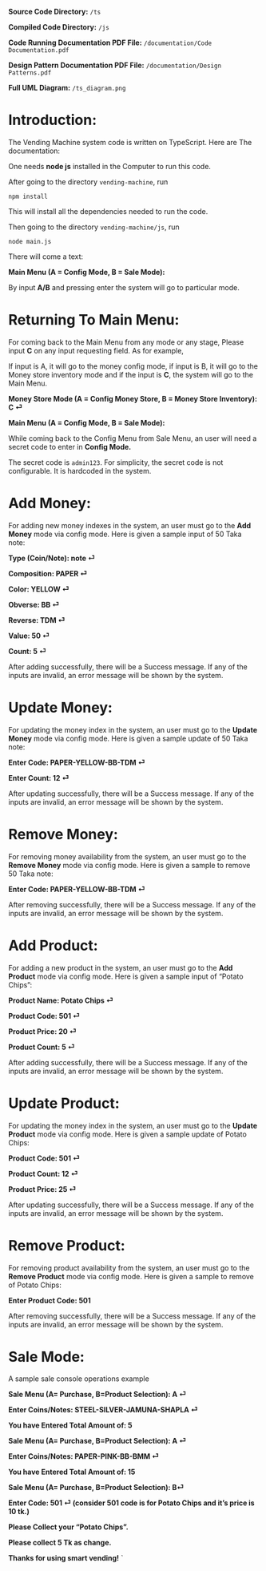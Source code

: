 **Source Code Directory:** `/ts`

**Compiled Code Directory:** `/js`

**Code Running Documentation PDF File:** `/documentation/Code Documentation.pdf`

**Design Pattern Documentation PDF File:** `/documentation/Design Patterns.pdf`

**Full UML Diagram:** `/ts_diagram.png`

# Introduction:
The Vending Machine system code is written on TypeScript. Here are The documentation:

One needs **node js** installed in the Computer to run this code.

After going to the directory `vending-machine`, run 

`npm install`

This will install all the dependencies needed to run the code.

Then going to the directory `vending-machine/js`, run 

`node main.js`

There will come a text:

**Main Menu (A = Config Mode, B = Sale Mode):**

By input **A/B** and pressing enter the system will go to particular mode.

# Returning To Main Menu:
For coming back to the Main Menu from any mode or any stage, Please input **C** on any input requesting field. As for example,

If input is A, it will go to the money config mode, if input is B, it will go to the Money store inventory mode and if the input is **C**, the system will go to the Main Menu.

**Money Store Mode (A = Config Money Store, B = Money Store Inventory): C ⏎**

**Main Menu (A = Config Mode, B = Sale Mode):**

While coming back to the Config Menu from Sale Menu, an user will need a secret code to enter in **Config Mode.**

The secret code is `admin123`. For simplicity, the secret code is not configurable. It is hardcoded in the system. 

# Add Money:
For adding new money indexes in the system, an user must go to the **Add Money** mode via config mode. Here is given a sample input of 50 Taka note:

**Type (Coin/Note): note ⏎**

**Composition: PAPER ⏎**

**Color: YELLOW ⏎**

**Obverse: BB ⏎**

**Reverse: TDM ⏎**

**Value: 50 ⏎**

**Count: 5 ⏎**

After adding successfully, there will be a Success message.
If any of the inputs are invalid, an error message will be shown by the system.


# Update Money:
For updating the money index in the system, an user must go to the **Update Money** mode via config mode. Here is given a sample update of 50 Taka note:

**Enter Code: PAPER-YELLOW-BB-TDM ⏎**

**Enter Count: 12 ⏎**

After updating successfully, there will be a Success message.
If any of the inputs are invalid, an error message will be shown by the system.

# Remove Money:
For removing money availability from the system, an user must go to the **Remove Money** mode via config mode. Here is given a sample to remove 50 Taka note:

**Enter Code: PAPER-YELLOW-BB-TDM ⏎**

After removing successfully, there will be a Success message.
If any of the inputs are invalid, an error message will be shown by the system.

# Add Product:
For adding a new product in the system, an user must go to the **Add Product** mode via config mode. Here is given a sample input of “Potato Chips”:


**Product Name: Potato Chips ⏎**

**Product Code: 501 ⏎**

**Product Price: 20 ⏎**

**Product Count: 5 ⏎**

After adding successfully, there will be a Success message.
If any of the inputs are invalid, an error message will be shown by the system.

# Update Product:
For updating the money index in the system, an user must go to the **Update Product** mode via config mode. Here is given a sample update of Potato Chips:


**Product Code: 501 ⏎**

**Product Count: 12 ⏎**

**Product Price: 25 ⏎**


After updating successfully, there will be a Success message.
If any of the inputs are invalid, an error message will be shown by the system.


# Remove Product:
For removing product availability from the system, an user must go to the **Remove Product** mode via config mode. Here is given a sample to remove of Potato Chips:

**Enter Product Code: 501**

After removing successfully, there will be a Success message.
If any of the inputs are invalid, an error message will be shown by the system.

# Sale Mode:

A sample sale console operations example

**Sale Menu (A= Purchase, B=Product Selection): A ⏎**

**Enter Coins/Notes: STEEL-SILVER-JAMUNA-SHAPLA ⏎**

**You have Entered Total Amount of: 5**

**Sale Menu (A= Purchase, B=Product Selection): A ⏎**

**Enter Coins/Notes: PAPER-PINK-BB-BMM ⏎**

**You have Entered Total Amount of: 15**

**Sale Menu (A= Purchase, B=Product Selection): B⏎**

**Enter Code: 501 ⏎ (consider 501 code is for Potato Chips and it’s price is 10 tk.)**

**Please Collect your “Potato Chips”.**

**Please collect 5 Tk as change.**

**Thanks for using smart vending!**
`
